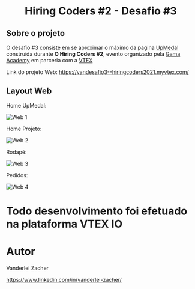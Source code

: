 <h1 align="center">Hiring Coders #2 - Desafio #3</h1>

## Sobre o projeto

O desafio #3 consiste em se aproximar o máximo da pagina [UpMedal](https://www.upmedal.com/ "Site da UpMedal") construída durante **O Hiring Coders #2**, evento organizado pela [Gama Academy](https://www.gama.academy/ "Site da Gama Academy") em parceria com a [VTEX](https://vtex.com/br-pt/ "Site da VTEX")

Link do projeto Web: https://vandesafio3--hiringcoders2021.myvtex.com/

## Layout Web

Home UpMedal:

![Web 1](https://i.ibb.co/V9nzVLg/home-upmedal.jpg)

Home Projeto:

![Web 2](https://i.ibb.co/R0g5v1D/home-van1.jpg)

Rodapé:

![Web 3](https://i.ibb.co/qnsTwnF/rodape-van.jpg)

Pedidos:

![Web 4](https://i.ibb.co/ctFcQM4/cart-van.jpg)

# Todo desenvolvimento foi efetuado na plataforma VTEX IO

# Autor

Vanderlei Zacher

https://www.linkedin.com/in/vanderlei-zacher/

